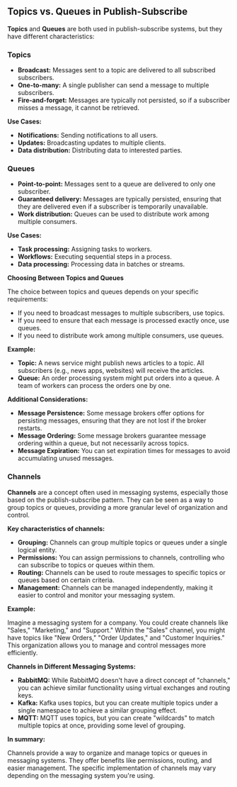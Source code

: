 ## Topics vs. Queues in Publish-Subscribe

**Topics** and **Queues** are both used in publish-subscribe systems, but they have different characteristics:

### Topics

* **Broadcast:** Messages sent to a topic are delivered to all subscribed subscribers.
* **One-to-many:** A single publisher can send a message to multiple subscribers.
* **Fire-and-forget:** Messages are typically not persisted, so if a subscriber misses a message, it cannot be retrieved.

**Use Cases:**
* **Notifications:** Sending notifications to all users.
* **Updates:** Broadcasting updates to multiple clients.
* **Data distribution:** Distributing data to interested parties.

### Queues

* **Point-to-point:** Messages sent to a queue are delivered to only one subscriber.
* **Guaranteed delivery:** Messages are typically persisted, ensuring that they are delivered even if a subscriber is temporarily unavailable.
* **Work distribution:** Queues can be used to distribute work among multiple consumers.

**Use Cases:**
* **Task processing:** Assigning tasks to workers.
* **Workflows:** Executing sequential steps in a process.
* **Data processing:** Processing data in batches or streams.

**Choosing Between Topics and Queues**

The choice between topics and queues depends on your specific requirements:

* If you need to broadcast messages to multiple subscribers, use topics.
* If you need to ensure that each message is processed exactly once, use queues.
* If you need to distribute work among multiple consumers, use queues.

**Example:**

* **Topic:** A news service might publish news articles to a topic. All subscribers (e.g., news apps, websites) will receive the articles.
* **Queue:** An order processing system might put orders into a queue. A team of workers can process the orders one by one.

**Additional Considerations:**

* **Message Persistence:** Some message brokers offer options for persisting messages, ensuring that they are not lost if the broker restarts.
* **Message Ordering:** Some message brokers guarantee message ordering within a queue, but not necessarily across topics.
* **Message Expiration:** You can set expiration times for messages to avoid accumulating unused messages.

### Channels

**Channels** are a concept often used in messaging systems, especially those based on the publish-subscribe pattern. They can be seen as a way to group topics or queues, providing a more granular level of organization and control.

**Key characteristics of channels:**

* **Grouping:** Channels can group multiple topics or queues under a single logical entity.
* **Permissions:** You can assign permissions to channels, controlling who can subscribe to topics or queues within them.
* **Routing:** Channels can be used to route messages to specific topics or queues based on certain criteria.
* **Management:** Channels can be managed independently, making it easier to control and monitor your messaging system.

**Example:**

Imagine a messaging system for a company. You could create channels like "Sales," "Marketing," and "Support." Within the "Sales" channel, you might have topics like "New Orders," "Order Updates," and "Customer Inquiries." This organization allows you to manage and control messages more efficiently.

**Channels in Different Messaging Systems:**

* **RabbitMQ:** While RabbitMQ doesn't have a direct concept of "channels," you can achieve similar functionality using virtual exchanges and routing keys.
* **Kafka:** Kafka uses topics, but you can create multiple topics under a single namespace to achieve a similar grouping effect.
* **MQTT:** MQTT uses topics, but you can create "wildcards" to match multiple topics at once, providing some level of grouping.

**In summary:**

Channels provide a way to organize and manage topics or queues in messaging systems. They offer benefits like permissions, routing, and easier management. The specific implementation of channels may vary depending on the messaging system you're using.
